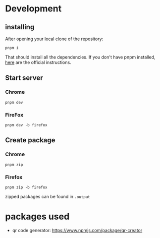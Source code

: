 # Development

## installing

After opening your local clone of the repository:

```
pnpm i
```

That should install all the dependencies. If you don't have pnpm installed, [here](https://pnpm.io/installation) are the official instructions.

## Start server

### Chrome

```
pnpm dev
```

### FireFox

```
pnpm dev -b firefox
```

## Create package

### Chrome

```
pnpm zip
```

### Firefox

```
pnpm zip -b firefox
```

zipped packages can be found in `.output`

# packages used

- qr code generator: https://www.npmjs.com/package/qr-creator

